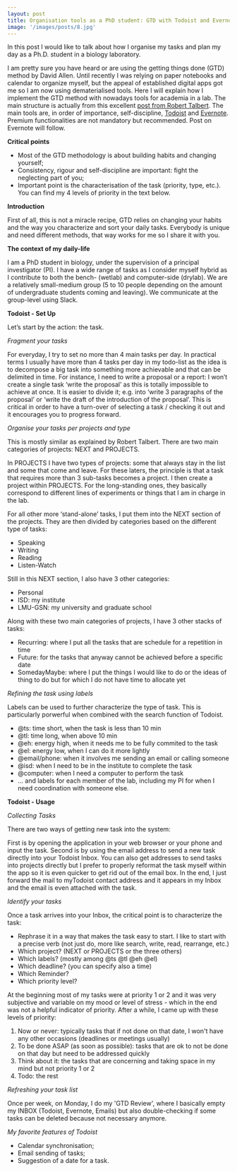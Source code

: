 ```yaml
---
layout: post
title: Organisation tools as a PhD student: GTD with Todoist and Evernote
image: '/images/posts/8.jpg'
---
```

In this post I would like to talk about how I organise my tasks and plan my day as a Ph.D. student in a biology laboratory.

I am pretty sure you have heard or are using the getting things done (GTD) method by David Allen. Until recently I was relying on paper notebooks and calendar to organize myself, but the appeal of established digital apps got me so I am now using dematerialised tools. Here I will explain how I implement the GTD method with nowadays tools for academia in a lab. The main structure is actually from this excellent [post from Robert Talbert](http://rtalbert.org/gtd-for-academics-simple-trusted-system/). The main tools are, in order of importance, self-discipline, [Todoist](https://todoist.com/) and [Evernote](https://www.evernote.com/). Premium functionalities are not mandatory but recommended. Post on Evernote will follow.

**Critical points**

- Most of the GTD methodology is about building habits and changing yourself;
- Consistency, rigour and self-discipline are important: fight the neglecting part of you;
- Important point is the characterisation of the task (priority, type, etc.). You can find my 4 levels of priority in the text below.

**Introduction**

First of all, this is not a miracle recipe, GTD relies on changing your habits and the way you characterize and sort your daily tasks. Everybody is unique and need different methods, that way works for me so I share it with you.

**The context of my daily-life**

I am a PhD student in biology, under the supervision of a principal investigator (PI). I have a wide range of tasks as I consider myself hybrid as I contribute to both the bench- (wetlab) and computer-side (drylab). We are a relatively small-medium group (5 to 10 people depending on the amount of undergraduate students coming and leaving). We communicate at the group-level using Slack.

**Todoist - Set Up**

Let’s start by the action: the task.

*Fragment your tasks*

For everyday, I try to set no more than 4 main tasks per day. In practical terms I usually have more than 4 tasks per day in my todo-list as the idea is to decompose a big task into something more achievable and that can be delimited in time. For instance, I need to write a proposal or a report: I won’t create a single task ‘write the proposal’ as this is totally impossible to achieve at once. It is easier to divide it; e.g. into ‘write 3 paragraphs of the proposal’ or ‘write the draft of the introduction of the proposal’. This is critical in order to have a turn-over of selecting a task / checking it out and it encourages you to progress forward.

*Organise your tasks per projects and type*

This is mostly similar as explained by Robert Talbert. There are two main categories of projects: NEXT and PROJECTS.

In PROJECTS I have two types of projects: some that always stay in the list and some that come and leave. For these laters, the principle is that a task that requires more than 3 sub-tasks becomes a project. I then create a project within PROJECTS. For the long-standing ones, they basically correspond to different lines of experiments or things that I am in charge in the lab.

For all other more ‘stand-alone’ tasks, I put them into the NEXT section of the projects. They are then divided by categories based on the different type of tasks:

- Speaking
- Writing
- Reading
- Listen-Watch

Still in this NEXT section, I also have 3 other categories:

- Personal
- ISD: my institute
- LMU-GSN: my university and graduate school

Along with these two main categories of projects, I have 3 other stacks of tasks:

- Recurring: where I put all the tasks that are schedule for a repetition in time
- Future: for the tasks that anyway cannot be achieved before a specific date
- SomedayMaybe: where I put the things I would like to do or the ideas of thing to do but for which I do not have time to allocate yet

*Refining the task using labels*

Labels can be used to further characterize the type of task. This is particularly porwerful when combined with the search function of Todoist.

- @ts: time short, when the task is less than 10 min
- @tl: time long, when above 10 min
- @eh: energy high, when it needs me to be fully commited to the task
- @el: energy low, when I can do it more lightly
- @email/phone: when it involves me sending an email or calling someone
- @isd: when I need to be in the institute to complete the task
- @computer: when I need a computer to perform the task
- ... and labels for each member of the lab, including my PI for when I need coordination with someone else.

**Todoist - Usage**

*Collecting Tasks*

There are two ways of getting new task into the system:

First is by opening the application in your web browser or your phone and input the task.
Second is by using the email address to send a new task directly into your Todoist Inbox. You can also get addresses to send tasks into projects directly but I prefer to properly reformat the task myself within the app so it is even quicker to get rid out of the email box. In the end, I just forward the mail to myTodoist contact address and it appears in my Inbox and the email is even attached with the task.

*Identify your tasks*

Once a task arrives into your Inbox, the critical point is to characterize the task:

- Rephrase it in a way that makes the task easy to start. I like to start with a precise verb (not just do, more like search, write, read, rearrange, etc.)
- Which project? (NEXT or PROJECTS or the three others)
- Which labels? (mostly among @ts @tl @eh @el)
- Which deadline? (you can specify also a time)
- Which Reminder?
- Which priority level?

At the beginning most of my tasks were at priority 1 or 2 and it was very subjective and variable on my mood or level of stress - which in the end was not a helpful indicator of priority. After a while, I came up with these levels of priority:

1. Now or never: typically tasks that if not done on that date, I won't have any other occasions (deadlines or meetings usually)
2. To be done ASAP (as soon as possible): tasks that are ok to not be done on that day but need to be addressed quickly
3. Think about it: the tasks that are concerning and taking space in my mind but not priority 1 or 2
4. Todo: the rest

*Refreshing your task list*

Once per week, on Monday, I do my 'GTD Review', where I basically empty my INBOX (Todoist, Evernote, Emails) but also double-checking if some tasks can be deleted because not necessary anymore.

*My favorite features of Todoist*

- Calendar synchronisation;
- Email sending of tasks;
- Suggestion of a date for a task.
